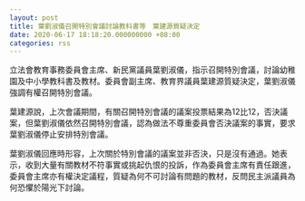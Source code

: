```yaml
---
layout: post
title: 葉劉淑儀召開特別會議討論教科書等　葉建源質疑決定
date: 2020-06-17 18:18:20.000000000 +08:00
categories: rss
---
```


立法會教育事務委員會主席、新民黨議員葉劉淑儀，指示召開特別會議，討論幼稚園及中小學教科書及教材。委員會副主席、教育界議員葉建源質疑決定，葉劉淑儀強調有權召開特別會議。

葉建源說，上次會議期間，有關召開特別會議的議案投票結果為12比12，否決議案，但葉劉淑儀依然召開特別會議，認為做法不尊重委員會否決議案的事實，要求葉劉淑儀停止安排特別會議。

葉劉淑儀回應時形容，上次關於特別會議的議案並非否決，只是沒有通過。她表示，收到大量有關教材不符事實或挑起仇恨的投訴，作為委員會主席有責任跟進，委員會主席亦有權決定議程，質疑為何不可討論有問題的教材，反問民主派議員為何恐懼於陽光下討論。
